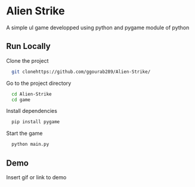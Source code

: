 
# Alien Strike

A simple uI game developped using python and pygame module of python


## Run Locally

Clone the project

```bash
  git clonehttps://github.com/ggourab289/Alien-Strike/
```

Go to the project directory

```bash
  cd Alien-Strike
  cd game
```

Install dependencies

```bash
  pip install pygame
```

Start the game

```bash
  python main.py
```


## Demo

Insert gif or link to demo